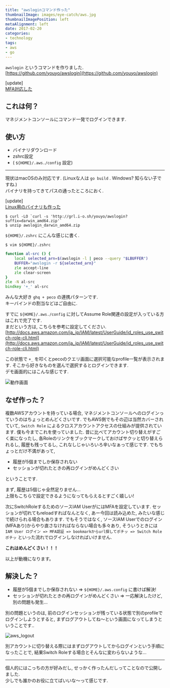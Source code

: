 ```yaml
---
title: "awsloginコマンド作った"
thumbnailImage: images/eye-catch/aws.jpg
thumbnailImagePosition: left
metaAlignment: left
date: 2017-02-20
categories:
- technology
tags:
- aws
- go
---
```


`awslogin` というコマンドを作りました.  
[https://github.com/youyo/awslogin](https://github.com/youyo/awslogin)  
  
[update]  
[MFA対応した](/post/2017/03/17/awslogin_support_mfa/)


## これは何？

マネジメントコンソールにコマンド一発でログインできます.  

<!--more-->

## 使い方

- バイナリダウンロード
- zshrc設定
- ( `${HOME}/.aws./config` 設定)

---

現状はmacOSのみ対応です. (Linuxな人は `go build` . Windows? 知らない子ですね.)  
バイナリを持ってきてパスの通ったところにおく.  
  
[update]  
[Linux用のバイナリも作った](https://github.com/youyo/awslogin/releases)

```
$ curl -LO `curl -s 'http://grl.i-o.sh/youyo/awslogin?suffix=darwin_amd64.zip'`
$ unzip awslogin_darwin_amd64.zip
```

`${HOME}/.zshrc` にこんな感じに書く.

```
$ vim ${HOME}/.zshrc
```

```zsh
function al-src () {
    local selected_arn=$(awslogin -l | peco --query "$LBUFFER")
    BUFFER="awslogin -r ${selected_arn}"
    zle accept-line
    zle clear-screen
}
zle -N al-src
bindkey '+_' al-src
```

みんな大好き `ghq + peco` の連携パターンです.  
キーバインドの割当などはご自由に.  
  
すでに `${HOME}/.aws./config` に対してAssume Role関連の設定が入っている方はこれで完了です.  
まだという方は, こちらを参考に設定してください.   
[http://docs.aws.amazon.com/ja_jp/IAM/latest/UserGuide/id_roles_use_switch-role-cli.html](http://docs.aws.amazon.com/ja_jp/IAM/latest/UserGuide/id_roles_use_switch-role-cli.html)

この状態で `+_` を叩くとpecoのクエリ画面に選択可能なprofile一覧が表示されます. そこから好きなものを選んで選択するとログインできます.  
デモ画面的にはこんな感じです.  


![動作画面](/images/awslogin_demo.gif)


## なぜ作った？

複数AWSアカウントを持っている場合, マネジメントコンソールへのログインっていうのはちょっとめんどくさいです. でもAWS側でもその辺は当然カバーされていて, `Switch Role` によるクロスアカウントアクセスの仕組みが提供されています. 僕も今までこれを使っていました. 昔に比べてアカウント切り替えがすごく楽になったし, 各Roleのリンクをブックマークしておけばサクッと切り替えられるし, 履歴も残ってるし, これなしじゃいろいろ辛いなぁって感じです. でもちょっとだけ不満があって,

- 履歴が5個までしか保存されない
- セッションが切れたときの再ログインがめんどくさい

ということです.  
  
まず, 履歴は5個じゃ全然足りません...  
上限もこちらで設定できるようになってもらえるとすごく嬉しい!  
  
次にSwitchRoleするためのソースIAM UserがにはMFAを設定しています. セッションが切れてもreloadすればなんとなく, あー今回は読み込めた, みたいな感じで続けられる場合もあります. でもそうではなく, ソースIAM Userでのログイン(MFAあり)からやり直さなければならない場合も多々あり, そういうときには `IAM User ログイン => MFA認証 => bookmarkからurl探してポチッ => Switch Roleポチッ` といった流れでログインしなければいけません.

**これはめんどくさい！！！**

以上が動機になります。

## 解決した？

- 履歴が5個までしか保存されない => `${HOME}/.aws.config` に書けば解決!
- セッションが切れたときの再ログインがめんどくさい => 一応解決したけど, 別の問題も発生...

別の問題というのは, 前のログインセッションが残っている状態で別のprofileでログインしようとすると, まずログアウトしてね〜という画面になってしまうということです..  

![aws_logout](/images/aws_logout.png)

別アカウントに切り替える際にはまずログアウトしてからログインという手順になったことで, 結果Switch Roleする場合とそんなに変わらないような...  
  
---

個人的にはこっちの方が好みだし, せっかく作ったんだしってことなので公開しました.  
少しでも誰かのお役に立てばいいな〜って感じです.
